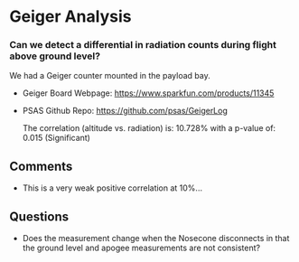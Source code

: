
# Geiger Analysis
### Can we detect a differential in radiation counts during flight above ground level?

We had a Geiger counter mounted in the payload bay. 
* Geiger Board Webpage: https://www.sparkfun.com/products/11345
* PSAS Github Repo: https://github.com/psas/GeigerLog











    The correlation (altitude vs. radiation) is: 10.728% with a p-value of: 0.015 (Significant)


## Comments

* This is a very weak positive correlation at 10%...

## Questions

* Does the measurement change when the Nosecone disconnects in that the ground level and apogee measurements are not consistent?



